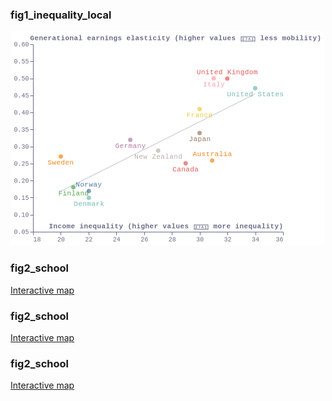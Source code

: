 ### fig1_inequality_local
!["fig1_inequality_local"](visualisation/fig1_inequality_local.png "fig1_inequality_local")

### fig2_school
[Interactive map](https://economicsobservatory.github.io/ECOvisualisations/articles/how-can-education-and-skills-contribute-to-levelling-up/visualisation/fig2/)

### fig2_school
[Interactive map](https://economicsobservatory.github.io/ECOvisualisations/articles/how-can-education-and-skills-contribute-to-levelling-up/visualisation/fig2/)

### fig2_school
[Interactive map](https://economicsobservatory.github.io/ECOvisualisations/articles/how-can-education-and-skills-contribute-to-levelling-up/visualisation/fig2/)

